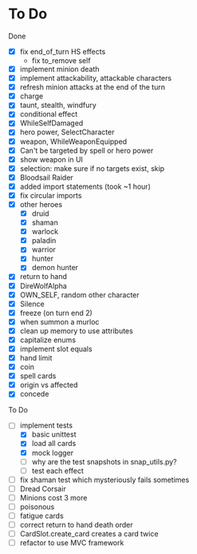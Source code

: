 # To Do

Done

- [x] fix end_of_turn HS effects
  - fix to_remove self
- [x] implement minion death
- [x] implement attackability, attackable characters
- [x] refresh minion attacks at the end of the turn
- [x] charge
- [x] taunt, stealth, windfury
- [x] conditional effect
- [x] WhileSelfDamaged
- [x] hero power, SelectCharacter
- [x] weapon, WhileWeaponEquipped
- [x] Can't be targeted by spell or hero power
- [x] show weapon in UI
- [x] selection: make sure if no targets exist, skip
- [x] Bloodsail Raider
- [x] added import statements (took ~1 hour)
- [x] fix circular imports  
- [x] other heroes
  - [x] druid
  - [x] shaman
  - [x] warlock
  - [x] paladin
  - [x] warrior
  - [x] hunter
  - [x] demon hunter
- [x] return to hand
- [x] DireWolfAlpha
- [x] OWN_SELF, random other character
- [x] Silence
- [x] freeze (on turn end 2)
- [x] when summon a murloc
- [x] clean up memory to use attributes
- [x] capitalize enums
- [x] implement slot equals
- [x] hand limit
- [x] coin
- [x] spell cards
- [x] origin vs affected
- [x] concede

To Do

- [ ] implement tests
  - [x] basic unittest
  - [x] load all cards
  - [x] mock logger
  - [ ] why are the test snapshots in snap_utils.py?
  - [ ] test each effect
- [ ] fix shaman test which mysteriously fails sometimes
- [ ] Dread Corsair
- [ ] Minions cost 3 more
- [ ] poisonous
- [ ] fatigue cards
- [ ] correct return to hand death order
- [ ] CardSlot.create_card creates a card twice
- [ ] refactor to use MVC framework
